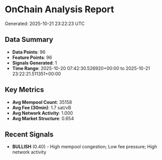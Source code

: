 # OnChain Analysis Report
Generated: 2025-10-21 23:22:23 UTC

## Data Summary
- **Data Points**: 96
- **Feature Points**: 96
- **Signals Generated**: 1
- **Time Range**: 2025-10-20 07:42:30.526920+00:00 to 2025-10-21 23:22:21.511351+00:00

## Key Metrics
- **Avg Mempool Count**: 35158
- **Avg Fee (30min)**: 1.7 sat/vB
- **Avg Network Activity**: 1.000
- **Avg Market Structure**: 0.654

## Recent Signals
- **BULLISH** (0.40) - High mempool congestion; Low fee pressure; High network activity
